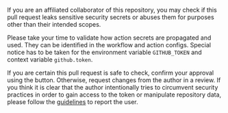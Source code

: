 If you are an affiliated collaborator of this repository, you may check if this pull request leaks
sensitive security secrets or abuses them for purposes other than their intended scopes.

Please take your time to validate how action secrets are propagated and used.
They can be identified in the workflow and action configs. 
Special notice has to be taken for the environment variable `GITHUB_TOKEN` 
and context variable `github.token`.

If you are certain this pull request is safe to check, confirm your approval using the button.
Otherwise, request changes from the author in a review.
If you think it is clear that the author intentionally tries to circumvent security practices in order to gain access to the token
or manipulate repository data, please follow the 
[guidelines](https://docs.github.com/en/free-pro-team@latest/github/building-a-strong-community/reporting-abuse-or-spam) 
to report the user.
